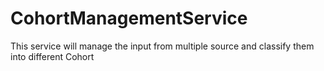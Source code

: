 # CohortManagementService
This service will manage the input from multiple source and classify them into different Cohort
